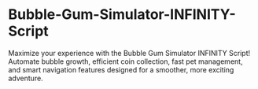 # Bubble-Gum-Simulator-INFINITY-Script
Maximize your experience with the Bubble Gum Simulator INFINITY Script! Automate bubble growth, efficient coin collection, fast pet management, and smart navigation features designed for a smoother, more exciting adventure.
